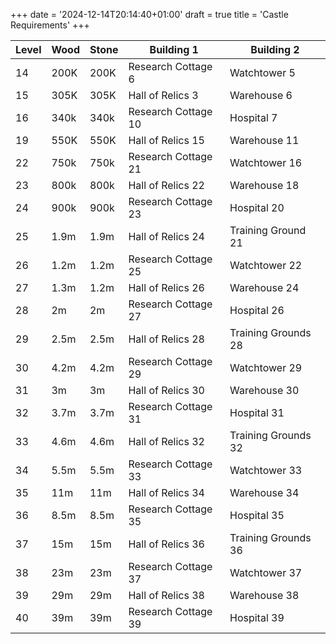 +++
date = '2024-12-14T20:14:40+01:00'
draft = true
title = 'Castle Requirements'
+++



| Level | Wood | Stone | Building 1 | Building 2 |
|-------|------|-------|------------|------------|
| 14 | 200K | 200K | Research Cottage 6 | Watchtower 5 |
| 15 | 305K | 305K | Hall of Relics 3 | Warehouse 6 |
| 16 | 340k | 340k | Research Cottage 10 | Hospital 7 |
| 19 | 550K | 550K | Hall of Relics 15 | Warehouse 11 |
| 22 | 750k | 750k | Research Cottage 21 | Watchtower 16 |
| 23 | 800k | 800k | Hall of Relics 22 | Warehouse 18 |
| 24 | 900k | 900k | Research Cottage 23 | Hospital 20 |
| 25 | 1.9m | 1.9m | Hall of Relics 24 | Training Ground 21 |
| 26 | 1.2m | 1.2m | Research Cottage 25 | Watchtower 22 |
| 27 | 1.3m | 1.2m | Hall of Relics 26 | Warehouse 24 |
| 28 | 2m | 2m | Research Cottage 27 | Hospital 26 |
| 29 | 2.5m | 2.5m | Hall of Relics 28 | Training Grounds 28 |
| 30 | 4.2m | 4.2m | Research Cottage 29 | Watchtower 29 |
| 31 | 3m | 3m | Hall of Relics 30 | Warehouse 30 |
| 32 | 3.7m | 3.7m | Research Cottage 31 | Hospital 31 |
| 33 | 4.6m | 4.6m | Hall of Relics 32 | Training Grounds 32 |
| 34 | 5.5m | 5.5m | Research Cottage 33 | Watchtower 33 |
| 35 | 11m | 11m | Hall of Relics 34 | Warehouse 34 |
| 36 | 8.5m | 8.5m | Research Cottage 35 | Hospital 35 |
| 37 | 15m | 15m | Hall of Relics 36 | Training Grounds 36 |
| 38 | 23m | 23m | Research Cottage 37 | Watchtower 37 |
| 39 | 29m | 29m | Hall of Relics 38 | Warehouse 38 |
| 40 | 39m | 39m | Research Cottage 39 | Hospital 39 |